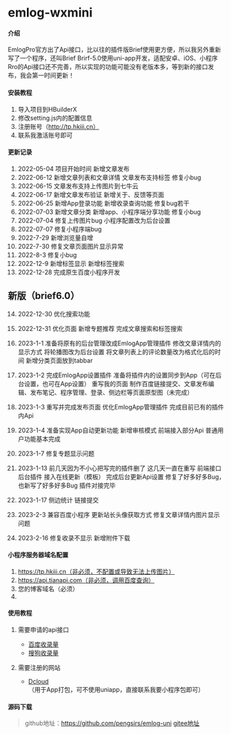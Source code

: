 # emlog-wxmini


#### 介绍
EmlogPro官方出了Api接口，比以往的插件版Brief使用更方便，所以我另外重新写了一个程序，还叫Brief
Brirf-5.0使用uni-app开发，适配安卓、iOS、小程序
Rro的Api接口还不完善，所以实现的功能可能没有老版本多，等到新的接口发布，我会第一时间更新！

#### 安装教程

1.  导入项目到HBuilderX
2.  修改setting.js内的配置信息
3.  注册账号（http://tp.hkiii.cn）
4.  联系我激活账号即可

#### 更新记录

1.  2022-05-04
	项目开始时间
	新增文章发布
2.  2022-06-12
	新增文章列表和文章详情
	文章发布支持标签
	修复小bug
3.  2022-06-15
	文章发布支持上传图片到七牛云 
4.  2022-06-17
	新增文章发布验证
	新增关于、反馈等页面
5.  2022-06-25
	新增App登录功能
	新增收录查询功能
	修复bug若干
6.  2022-07-03
    新增文章分类
	新增app、小程序端分享功能
	修复小bug
7.  2022-07-04
	修复上传图片bug
	小程序配置改为后台设置
8.  2022-07-07
	修复小程序端bug
9.	2022-7-29
	新增浏览量自增
10.	2022-7-30
	修复文章页面图片显示异常
11. 2022-8-3
	修复小bug
12. 2022-12-9
	新增标签显示
	新增标签搜索
13. 2022-12-28
	完成原生百度小程序开发
	
## 新版（brief6.0）
14. 2022-12-30
	优化搜索功能
15. 2022-12-31
	优化页面
	新增专题推荐
	完成文章搜索和标签搜索
16. 2023-1-1
	准备将原有的后台管理改成EmlogApp管理插件
	修改文章详情内的显示方式
	将轮播图改为后台设置
	将文章列表上的评论数量改为格式化后的时间
	新增分类页面放到tabbar
17. 2023-1-2
	完成EmlogApp设置插件
	准备将插件内的设置同步到App（可在后台设置，也可在App设置）
	重写我的页面
	制作百度链接提交、文章发布编辑、发布笔记、程序管理、登录、侧边栏等页面原型图（未完成）
18. 2023-1-3
	重写并完成发布页面
	优化EmlogApp管理插件
	完成目前已有的插件内Api
19. 2023-1-4
	准备实现App自动更新功能
	新增审核模式
	前端接入部分Api
	普通用户功能基本完成
	
20. 2023-1-7
	修复专题显示问题
	
21. 2023-1-13
	前几天因为不小心把写完的插件删了
	这几天一直在重写
	前端接口后台插件
	接入在线更新（模板）
	完成后台更新Api设置
	修复了好多好多Bug，也新写了好多好多Bug
	插件对接完毕

22. 2023-1-17
	侧边统计
	链接提交

23. 2023-2-3
	兼容百度小程序
	更新站长头像获取方式
	修复文章详情内图片显示问题

24. 2023-2-16
	修复收录不显示
	新增附件下载
	
	
#### 小程序服务器域名配置
1. https://tp.hkiii.cn（非必须，不配置或导致无法上传图片）
2. https://api.tianapi.com（非必须，调用百度查询）
3. 您的博客域名（必须） 
4. 
#### 使用教程
1. 需要申请的api接口
	* [百度收录量](https://www.tianapi.com/apiview/203)
	* [搜狗收录量](https://www.tianapi.com/apiview/204)

2. 需要注册的网站
	* [Dcloud](https://dev.dcloud.net.cn/) （用于App打包，可不使用uniapp，直接联系我要小程序包即可）

#### 源码下载
>   github地址：https://github.com/pengsirs/emlog-uni
>   [gitee地址](https://gitee.com/pengsirs/emlog-wxmini) 
